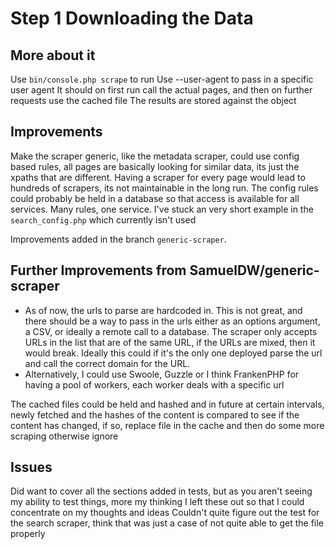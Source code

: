 # Step 1 Downloading the Data

## More about it
Use `bin/console.php scrape` to run
Use --user-agent to pass in a specific user agent
It should on first run call the actual pages, and then on further requests use the cached file
The results are stored against the object

## Improvements
Make the scraper generic, like the metadata scraper, could use config based rules, all pages are basically looking for similar data, its just the xpaths that are different. Having a scraper for every page would lead to hundreds of scrapers, its not maintainable in the long run. The config rules could probably be held in a database so that access is available for all services. Many rules, one service. I've stuck an very short example in the `search_config.php` which currently isn't used

Improvements added in the branch `generic-scraper`. 

## Further Improvements from SamuelDW/generic-scraper
- As of now, the urls to parse are hardcoded in. This is not great, and there should be a way to pass in the urls either as an options argument, a CSV, or ideally a remote call to a database.
The scraper only accepts URLs in the list that are of the same URL, if the URLs are mixed, then it would break. Ideally this could if it's the only one deployed parse the url and call the correct domain for the URL. 
- Alternatively, I could use Swoole, Guzzle or I think FrankenPHP for having a pool of workers, each worker deals with a specific url

The cached files could be  held and hashed and in future at certain intervals, newly fetched and the hashes of the content is compared to see if the content has changed, if so, replace file in the cache and then do some more scraping otherwise ignore

## Issues

Did want to cover all the sections added in tests, but as you aren't seeing my ability to test things, more my thinking I left these out so that I could concentrate on my thoughts and ideas
Couldn't quite figure out the test for the search scraper, think that was just a case of not quite able to get the file properly